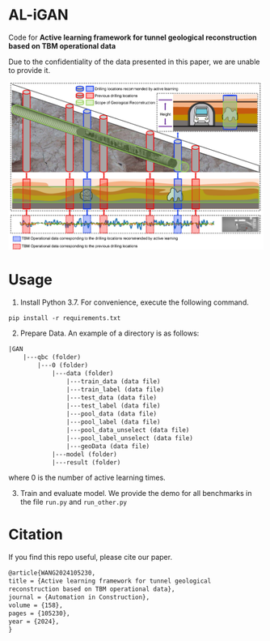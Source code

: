# AL-iGAN

Code for **Active learning framework for tunnel geological reconstruction based on TBM operational data**

Due to the confidentiality of the data presented in this paper, we are unable to provide it. 

!['./'](al-igan.png "workflow")





# Usage
1. Install Python 3.7. For convenience, execute the following command.
```
pip install -r requirements.txt
```
2. Prepare Data. An example of a directory is as follows:
```
|GAN
    |---qbc (folder)
        |---0 (folder)
            |---data (folder)
                |---train_data (data file)
                |---train_label (data file)
                |---test_data (data file)
                |---test_label (data file)
                |---pool_data (data file)
                |---pool_label (data file)
                |---pool_data_unselect (data file)
                |---pool_label_unselect (data file)
                |---geoData (data file)
            |---model (folder)
            |---result (folder)
```
where 0 is the number of active learning times.

3. Train and evaluate model. We provide the demo for all benchmarks in the file `run.py` and `run_other.py`
# Citation
If you find this repo useful, please cite our paper.
```
@article{WANG2024105230,
title = {Active learning framework for tunnel geological reconstruction based on TBM operational data},
journal = {Automation in Construction},
volume = {158},
pages = {105230},
year = {2024},
}
```

